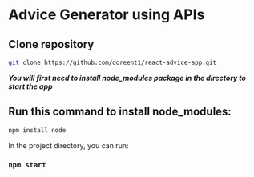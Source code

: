 # Advice Generator using APIs

## Clone repository

```bash
git clone https://github.com/doreent1/react-advice-app.git
``` 

***You will first need to install node_modules package in the directory to start the app***

## Run this command to install node_modules:
```bash
npm install node
```


In the project directory, you can run:

### `npm start`

